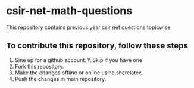 # csir-net-math-questions
This repository contains previous year csir net questions topicwise. 

## To contribute this repository, follow these steps

1. Sine up for a github account. \\\ Skip if you have one
2. Fork this repository.
3. Make the changes offline or online usine sharelatex.
4. Push the changes in main repository. 
